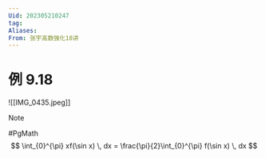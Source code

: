 ```yaml
---
Uid: 202305210247
tag: 
Aliases:
From: 张宇高数强化18讲
---
```


# 例 9.18 

![[IMG_0435.jpeg]]

> [!note]   
> #PgMath 
> $$
> \int_{0}^{\pi} xf(\sin x) \, dx = \frac{\pi}{2}\int_{0}^{\pi} f(\sin x) \, dx  
> $$

